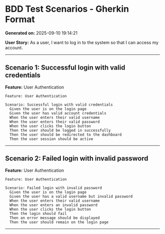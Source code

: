 # BDD Test Scenarios - Gherkin Format

**Generated on:** 2025-09-10 19:14:21

**User Story:** As a user, I want to log in to the system so that I can access my account.

---

## Scenario 1: Successful login with valid credentials

**Feature:** User Authentication

```gherkin
Feature: User Authentication

Scenario: Successful login with valid credentials
  Given the user is on the login page
  Given the user has valid account credentials
  When the user enters their valid username
  When the user enters their valid password
  When the user clicks the login button
  Then the user should be logged in successfully
  Then the user should be redirected to the dashboard
  Then the user session should be active
```

---

## Scenario 2: Failed login with invalid password

**Feature:** User Authentication

```gherkin
Feature: User Authentication

Scenario: Failed login with invalid password
  Given the user is on the login page
  Given the user has a valid username but invalid password
  When the user enters their valid username
  When the user enters an invalid password
  When the user clicks the login button
  Then the login should fail
  Then an error message should be displayed
  Then the user should remain on the login page
```

---

